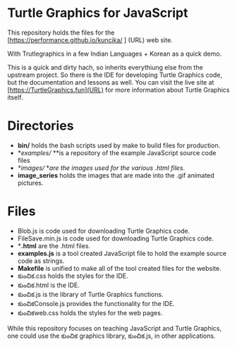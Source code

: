 # Turtle Graphics for JavaScript

This repository holds the files for the [https://performance.github.io/kuncika/ ] (URL) web site.

With Trutlegraphics in a few Indian Languages + Korean as a quick demo. 

 This is a quick and dirty hach, so inherits everythiung else from the upstream project. 
 So there is the IDE for developing
Turtle Graphics code, but the documentation and lessons as well. You can visit the live site at
[https://TurtleGraphics.fun](URL) for more information about Turtle Graphics itself.

# Directories

* **bin/** holds the bash scripts used by make to build files for production.
* **examples/* **is a repository of the example JavaScript source code files
* **images/* **are the images used for the various .html files*.
* **image_series** holds the images that are made into the .gif animated pictures.

# Files

* Blob.js is code used for downloading Turtle Graphics code.
* FileSave.min.js is code used for downloading Turtle Graphics code.
* ***.html** are the .html files.
* **examples.js** is a tool created JavaScript file to hold the example source code as strings.
* **Makefile** is unified to make all of the tool created files for the website.
* కుంచిక.css holds the styles for the IDE.
* కుంచిక.html is the IDE.
* కుంచిక.js is the library of Turtle Graphics functions.
* కుంచికConsole.js provides the functionality for the IDE.
* కుంచికweb.css holds the styles for the web pages.


While this repository focuses on teaching JavaScript and Turtle Graphics, one could use the కుంచిక
graphics library, కుంచిక.js, in other applications.